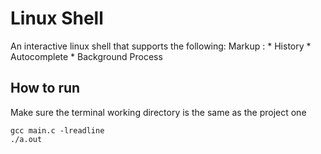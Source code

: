 # Linux Shell
An interactive linux shell that supports the following:
Markup : * History
          * Autocomplete
          * Background Process

## How to run
Make sure the terminal working directory is the same as the project one
```shell
gcc main.c -lreadline
./a.out
```
